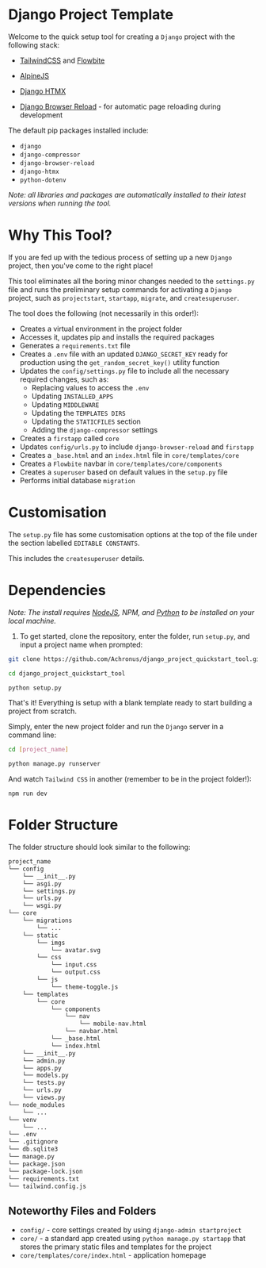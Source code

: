 # Django Project Template
Welcome to the quick setup tool for creating a `Django` project with the following stack:

- [TailwindCSS](https://tailwindcss.com/) and [Flowbite](https://flowbite.com/)
- [AlpineJS](https://alpinejs.dev/)

- [Django HTMX](https://github.com/adamchainz/django-htmx)
- [Django Browser Reload](https://github.com/adamchainz/django-browser-reload) - for automatic page reloading during development

The default pip packages installed include:
- `django`
- `django-compressor`
- `django-browser-reload`
- `django-htmx`
- `python-dotenv`

_Note: all libraries and packages are automatically installed to their latest versions when running the tool._


# Why This Tool?
If you are fed up with the tedious process of setting up a new `Django` project, then you've come to the right place! 

This tool eliminates all the boring minor changes needed to the `settings.py` file and runs the preliminary setup commands for activating a `Django` project, such as `projectstart`, `startapp`, `migrate`, and `createsuperuser`.

The tool does the following (not necessarily in this order!):
- Creates a virtual environment in the project folder
- Accesses it, updates pip and installs the required packages
- Generates a `requirements.txt` file
- Creates a `.env` file with an updated `DJANGO_SECRET_KEY` ready for production using the `get_random_secret_key()` utility function
- Updates the `config/settings.py` file to include all the necessary required changes, such as:
  - Replacing values to access the `.env`
  - Updating `INSTALLED_APPS`
  - Updating `MIDDLEWARE`
  - Updating the `TEMPLATES DIRS`
  - Updating the `STATICFILES` section
  - Adding the `django-compressor` settings
- Creates a `firstapp` called `core`
- Updates `config/urls.py` to include `django-browser-reload` and `firstapp`
- Creates a `_base.html` and an `index.html` file in `core/templates/core`
- Creates a `Flowbite` navbar in `core/templates/core/components`
- Creates a `superuser` based on default values in the `setup.py` file
- Performs initial database `migration`


# Customisation
The `setup.py` file has some customisation options at the top of the file under the section labelled `EDITABLE CONSTANTS`.

This includes the `createsuperuser` details.


# Dependencies
_Note: The install requires [NodeJS](https://nodejs.org/en), NPM, and [Python](https://www.python.org/downloads/) to be installed on your local machine._

1. To get started, clone the repository, enter the folder, run `setup.py`, and input a project name when prompted:
```bash
git clone https://github.com/Achronus/django_project_quickstart_tool.git
```

```bash
cd django_project_quickstart_tool
```

```bash
python setup.py
```

That's it! Everything is setup with a blank template ready to start building a project from scratch.


Simply, enter the new project folder and run the `Django` server in a command line:
```bash
cd [project_name]
```

```bash
python manage.py runserver
```

And watch `Tailwind CSS` in another (remember to be in the project folder!):
```
npm run dev
```


# Folder Structure
The folder structure should look similar to the following:
```bash
project_name
└── config
    └── __init__.py
    └── asgi.py
    └── settings.py
    └── urls.py
    └── wsgi.py
└── core
    └── migrations
        └── ...
    └── static
        └── imgs
            └── avatar.svg
        └── css
            └── input.css
            └── output.css
        └── js
            └── theme-toggle.js
    └── templates
        └── core
            └── components
                └── nav
                    └── mobile-nav.html
                └── navbar.html
            └── _base.html
            └── index.html
    └── __init__.py
    └── admin.py
    └── apps.py
    └── models.py
    └── tests.py
    └── urls.py
    └── views.py
└── node_modules
    └── ...
└── venv
    └── ...
└── .env
└── .gitignore
└── db.sqlite3
└── manage.py
└── package.json
└── package-lock.json
└── requirements.txt
└── tailwind.config.js
```

## Noteworthy Files and Folders
- `config/` - core settings created by using `django-admin startproject`
- `core/` - a standard app created using `python manage.py startapp` that stores the primary static files and templates for the project
- `core/templates/core/index.html` - application homepage
